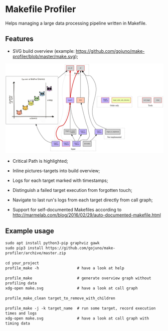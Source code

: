 # Makefile Profiler

Helps managing a large data processing pipeline written in Makefile.

## Features

* SVG build overview (example: https://github.com/gojuno/make-profiler/blob/master/make.svg);

![build graph example](make.png)

* Critical Path is highlighted;

* Inline pictures-targets into build overview;

* Logs for each target marked with timestamps;

* Distinguish a failed target execution from forgotten touch;

* Navigate to last run's logs from each target directly from call graph;

* Support for self-documented Makefiles according to
http://marmelab.com/blog/2016/02/29/auto-documented-makefile.html

## Example usage

    sudo apt install python3-pip graphviz gawk
    sudo pip3 install https://github.com/gojuno/make-profiler/archive/master.zip 

    cd your_project
    profile_make -h                 # have a look at help

    profile_make                    # generate overview graph without profiling data
    xdg-open make.svg               # have a look at call graph

    profile_make_clean target_to_remove_with_children

    profile_make -j -k target_name  # run some target, record execution times and logs
    xdg-open make.svg               # have a look at call graph with timing data
